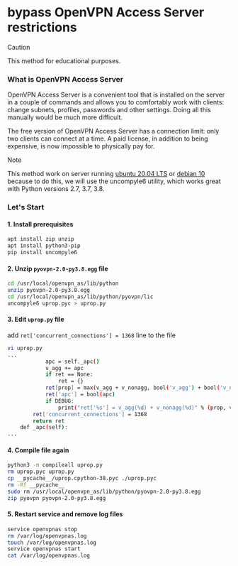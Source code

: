 # bypass OpenVPN Access Server restrictions

> [!CAUTION]
> This method for educational purposes.

### What is OpenVPN Access Server
OpenVPN Access Server is a convenient tool that is installed on the server in a couple of commands and allows you to comfortably work with clients: change subnets, profiles, passwords and other settings. Doing all this manually would be much more difficult.

The free version of OpenVPN Access Server has a connection limit: only two clients can connect at a time. A paid license, in addition to being expensive, is now impossible to physically pay for.

> [!NOTE]
> This method work on server running [ubuntu 20.04 LTS](https://releases.ubuntu.com/focal/) or [debian 10](https://releases.ubuntu.com/focal/](https://cdimage.debian.org/debian-cd/project/build/10.13.0/)https://cdimage.debian.org/debian-cd/project/build/10.13.0/)
> because to do this, we will use the uncompyle6 utility, which works great with Python versions 2.7, 3.7, 3.8.

### Let's Start
#### 1. Install prerequisites
```bash
apt install zip unzip
apt install python3-pip
pip install uncompyle6
```
#### 2. Unzip `pyovpn-2.0-py3.8.egg` file
```bash
cd /usr/local/openvpn_as/lib/python
unzip pyovpn-2.0-py3.8.egg
cd /usr/local/openvpn_as/lib/python/pyovpn/lic
uncompyle6 uprop.pyc > uprop.py
```
#### 3. Edit `uprop.py` file
add `ret['concurrent_connections'] = 1368` line to the file
```bash
vi uprop.py
...
            apc = self._apc()
            v_agg += apc
            if ret == None:
                ret = {}
            ret[prop] = max(v_agg + v_nonagg, bool('v_agg') + bool('v_nonagg'))
            ret['apc'] = bool(apc)
            if DEBUG:
                print("ret['%s'] = v_agg(%d) + v_nonagg(%d)" % (prop, v_agg, v_nonagg))
        ret['concurrent_connections'] = 1368
        return ret
    def _apc(self):
...
```
#### 4. Compile file again
```bash
python3 -m compileall uprop.py
rm uprop.pyc uprop.py
cp __pycache__/uprop.cpython-38.pyc ./uprop.pyc
rm -Rf __pycache__
sudo rm /usr/local/openvpn_as/lib/python/pyovpn-2.0-py3.8.egg
zip pyovpn pyovpn-2.0-py3.8.egg
```
#### 5. Restart service and remove log files
```bash
service openvpnas stop
rm /var/log/openvpnas.log
touch /var/log/openvpnas.log
service openvpnas start
cat /var/log/openvpnas.log
```
